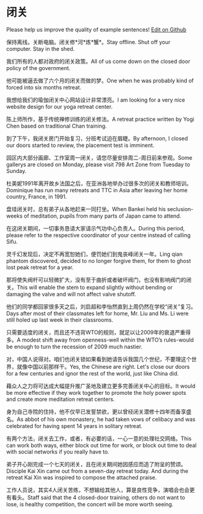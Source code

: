 # 闭关

Please help us improve the quality of example sentences! [Edit on Github](https://github.com/jiyushe/jiyu-example-sentence-source/blob/main/chinese/biguan.md)

<p><span class="chinese">保持离线。关断电脑。闭关修*河*炼*蟹*。</span><span class="english">Stay offline. Shut off your computer. Stay in the shed.</span></p>

<p><span class="chinese">我们所有的人都对政府的闭关政策。</span><span class="english">All of us come down on the closed door policy of the government.</span></p>

<p><span class="chinese">他可能被逼去做了六个月的闭关而做的梦。</span><span class="english">One when he was probably kind of forced into six months retreat.</span></p>

<p><span class="chinese">我想给我们的瑜伽闭关中心网站设计非常漂亮。</span><span class="english">I am looking for a very nice website design for our yoga retreat center.</span></p>

<p><span class="chinese">陈上师所作，基于传统禅修训练的闭关修法。</span><span class="english">A retreat practice written by Yogi Chen based on traditional Chan training.</span></p>

<p><span class="chinese">到了下午，我闭关房门开始复习，分班考试迫在眉睫。</span><span class="english">By afternoon, I closed our doors started to review, the placement test is imminent.</span></p>

<p><span class="chinese">园区内大部分画廊、工作室周一闭关，请您尽量安排周二-周日前来参观。</span><span class="english">Some gallerys are closed on Monday, please visit 798 Art Zone from Tuesday to Sunday.</span></p>

<p><span class="chinese">杜美妮1991年离开故乡法国之后，在亚洲各地举办过很多次的闭关和教师培训。</span><span class="english">Dominique has run many retreats and TTC in Asia after leaving her home country, France, in 1991.</span></p>

<p><span class="chinese">盘珪闭关时，总有弟子从各地赶来一同打坐。</span><span class="english">When Bankei held his seclusion-weeks of meditation, pupils from many parts of Japan came to attend.</span></p>

<p><span class="chinese">在这闭关期间，一切事务恳请大家请示气功中心负责人。</span><span class="english">During this period, please refer to the respective coordinator of your centre instead of calling Sifu.</span></p>

<p><span class="chinese">灵千幻发现后，决定不再宽恕她们，便罚她们到鬼丧峰闭关一年。</span><span class="english">Ling qian phantom discovered, decided to no longer forgive them, for them to ghost lost peak retreat for a year.</span></p>

<p><span class="chinese">那将使失阀杆可以轻微扩大，没有至于曲折或者破坏阀门，也没有影响阀门的闭关。</span><span class="english">This will enable the stem to expand slightly without bending or damaging the valve and will not affect valve shutoff.</span></p>

<p><span class="chinese">他们的同学都回家很多天之后，刘启超和李怡然直到上周仍然在学校“闭关”复习。</span><span class="english">Days after most of their classmates left for home, Mr. Liu and Ms. Li were still holed up last week in their classrooms.</span></p>

<p><span class="chinese">只需要适度的闭关，而且还不违背WTO的规则，就足以让2009年的衰退严重得多。</span><span class="english">A modest shift away from openness-well within the WTO’s rules-would be enough to turn the recession of 2009 much nastier.</span></p>

<p><span class="chinese">对，中国人说得对。咱们也闭关锁如果看到她请告诉我国几个世纪，不要理这个世界，就像中国以前那样干。</span><span class="english">Yes, the Chinese are right. Let's close our doors for a few centuries and ignor the rest of the world, just like China did.</span></p>

<p><span class="chinese">藉众人之力将可达成大幅提升推广圣地及建立更多完善闭关中心的目标。</span><span class="english">It would be more effective if they work together to promote the holy power spots and create more meditation retreat centers.</span></p>

<p><span class="chinese">身为自己寺院的住持，他不仅早已发誓禁欲，更以曾经闭关潜修十四年而备享盛名。</span><span class="english">As abbot of his own monastery, he had taken vows of celibacy and was celebrated for having spent 14 years in solitary retreat.</span></p>

<p><span class="chinese">有两个方法，闭关去工作，或者，有必要的话，一心一意的处理社交网络。</span><span class="english">This can work both ways, either block out time for work, or block out time to deal with social networks if you really have to.</span></p>

<p><span class="chinese">弟子开心刚完成一个七天的闭关，且在闭关期间她因感应而造了附呈的赞颂。</span><span class="english">Disciple Kai Xin came out from a seven-day retreat today. And during the retreat Kai Xin was inspired to compose the attached praise.</span></p>

<p><span class="chinese">工作人员说，其实4人闭关苦练，不想输给其他人，算是良性竞争，演唱会也会更有看头。</span><span class="english">Staff said that the 4 closed-door training, others do not want to lose, is healthy competition, the concert will be more worth seeing.</span></p>

